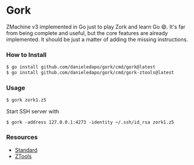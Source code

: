 # Gork
ZMachine v3 implemented in Go just to play Zork and learn Go :smile:.
It's far from being complete and useful, but the core features are already
implemented. It should be just a matter of adding the missing instructions.


### How to Install
```bash
$ go install github.com/danieledapo/gork/cmd/gork@latest
$ go install github.com/danieledapo/gork/cmd/gork-ztools@latest
```

### Usage
```bash
$ gork zork1.z5
```

Start SSH server with
```
$ gork -address 127.0.0.1:4273 -identity ~/.ssh/id_rsa zork1.z5
```

### Resources
- [Standard](http://inform-fiction.org/zmachine/standards/index.html)
- [ZTools](http://inform-fiction.org/zmachine/ztools.html)
